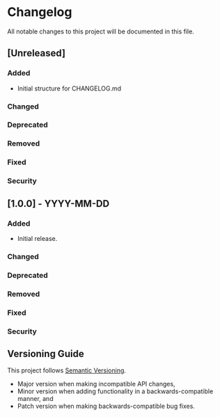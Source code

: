 # Changelog

All notable changes to this project will be documented in this file.

## [Unreleased]

### Added
- Initial structure for CHANGELOG.md

### Changed

### Deprecated

### Removed

### Fixed

### Security

## [1.0.0] - YYYY-MM-DD

### Added
- Initial release.

### Changed

### Deprecated

### Removed

### Fixed

### Security

## Versioning Guide

This project follows [Semantic Versioning](https://semver.org/).
- Major version when making incompatible API changes,
- Minor version when adding functionality in a backwards-compatible manner, and
- Patch version when making backwards-compatible bug fixes.
